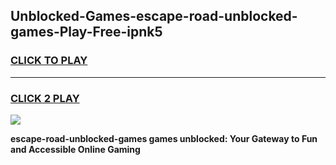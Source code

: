
## Unblocked-Games-escape-road-unblocked-games-Play-Free-ipnk5
<h3>
<a href="https://premium76.site?title=escape-road-unblocked-games&ref=18A1">CLICK TO PLAY</a></h3>
<hr>

<h3>
<a href="https://premium76.site?title=escape-road-unblocked-games&ref=18A1">CLICK 2 PLAY</a>
  
</h3>

<a href="https://premium76.site?title=escape-road-unblocked-games&ref=18A1"><img src="https://clearcache.store/games.png"></a>


**escape-road-unblocked-games games unblocked: Your Gateway to Fun and Accessible Online Gaming**
